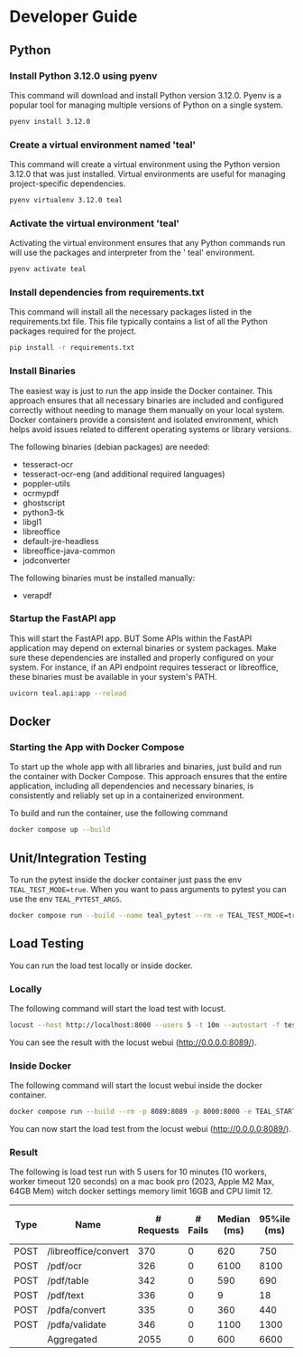 # Developer Guide

## Python

### Install Python 3.12.0 using pyenv

This command will download and install Python version 3.12.0. Pyenv is a popular tool for managing multiple versions of
Python on a single system.

```bash
pyenv install 3.12.0
```

### Create a virtual environment named 'teal'

This command will create a virtual environment using the Python version 3.12.0 that was just installed. Virtual
environments are useful for managing project-specific dependencies.

```bash
pyenv virtualenv 3.12.0 teal
```

### Activate the virtual environment 'teal'

Activating the virtual environment ensures that any Python commands run will use the packages and interpreter from the '
teal' environment.

```bash
pyenv activate teal
```

### Install dependencies from requirements.txt

This command will install all the necessary packages listed in the requirements.txt file. This file typically contains a
list of all the Python packages required for the project.

```bash
pip install -r requirements.txt
```

### Install Binaries

The easiest way is just to run the app inside the Docker container. This approach ensures that all necessary binaries
are included and configured correctly without needing to manage them manually on your local system. Docker containers
provide a consistent and isolated environment, which helps avoid issues related to different operating systems or
library versions.

The following binaries (debian packages) are needed:

- tesseract-ocr
- tesseract-ocr-eng (and additional required languages)
- poppler-utils
- ocrmypdf
- ghostscript
- python3-tk
- libgl1
- libreoffice
- default-jre-headless
- libreoffice-java-common
- jodconverter

The following binaries must be installed manually:

- verapdf

### Startup the FastAPI app

This will start the FastAPI app. BUT Some APIs within the FastAPI application may depend on external binaries or system
packages. Make sure these dependencies are installed and properly configured on your system. For instance, if an API
endpoint requires tesseract or libreoffice, these binaries must be available in your system's PATH.

```bash
uvicorn teal.api:app --reload
```

## Docker

### Starting the App with Docker Compose

To start up the whole app with all libraries and binaries, just build and run the container with Docker Compose. This
approach ensures that the entire application, including all dependencies and necessary binaries, is consistently and
reliably set up in a containerized environment.

To build and run the container, use the following command

```bash
docker compose up --build
```

## Unit/Integration Testing

To run the pytest inside the docker container just pass the env `TEAL_TEST_MODE=true`. When you want to pass
arguments to pytest you can use the env `TEAL_PYTEST_ARGS`.

```bash
docker compose run --build --name teal_pytest --rm -e TEAL_TEST_MODE=true teal
```

## Load Testing

You can run the load test locally or inside docker.

### Locally

The following command will start the load test with locust.

```bash
locust --host http://localhost:8000 --users 5 -t 10m --autostart -f tests/locustfile.py
```

You can see the result with the locust webui (http://0.0.0.0:8089/).

### Inside Docker

The following command will start the locust webui inside the docker container.

```bash
docker compose run --build --rm -p 8089:8089 -p 8000:8000 -e TEAL_START_LOCUST=true teal
```

You can now start the load test from the locust webui (http://0.0.0.0:8089/).

### Result

The following is load test run with 5 users for 10 minutes (10 workers, worker timeout 120 seconds)
on a mac book pro (2023, Apple M2 Max, 64GB Mem) witch docker settings memory limit 16GB and CPU limit 12.

| Type | Name                 | # Requests | # Fails | Median (ms) | 95%ile (ms) | 99%ile (ms) | Average (ms) | Min (ms) | Max (ms) | Average size (bytes) | Current RPS | Current Failures/s |
|------|----------------------|------------|---------|-------------|-------------|-------------|--------------|----------|----------|----------------------|-------------|--------------------|
| POST | /libreoffice/convert | 370        | 0       | 620         | 750         | 940         | 628.05       | 514      | 1197     | 59527.49             | 0.5         | 0                  |
| POST | /pdf/ocr             | 326        | 0       | 6100        | 8100        | 9400        | 6198.9       | 4101     | 10376    | 5009                 | 0.8         | 0                  |
| POST | /pdf/table           | 342        | 0       | 590         | 690         | 730         | 607.71       | 553      | 808      | 154                  | 0.5         | 0                  |
| POST | /pdf/text            | 336        | 0       | 9           | 18          | 22          | 9.87         | 6        | 84       | 5169                 | 1           | 0                  |
| POST | /pdfa/convert        | 335        | 0       | 360         | 440         | 480         | 367.51       | 316      | 812      | 51695                | 0.6         | 0                  |
| POST | /pdfa/validate       | 346        | 0       | 1100        | 1300        | 1400        | 1145.63      | 864      | 1543     | 214                  | 0.4         | 0                  |
|      | Aggregated           | 2055       | 0       | 600         | 6600        | 7900        | 1452.01      | 6        | 10376    | 20846.44             | 3.8         | 0                  |

